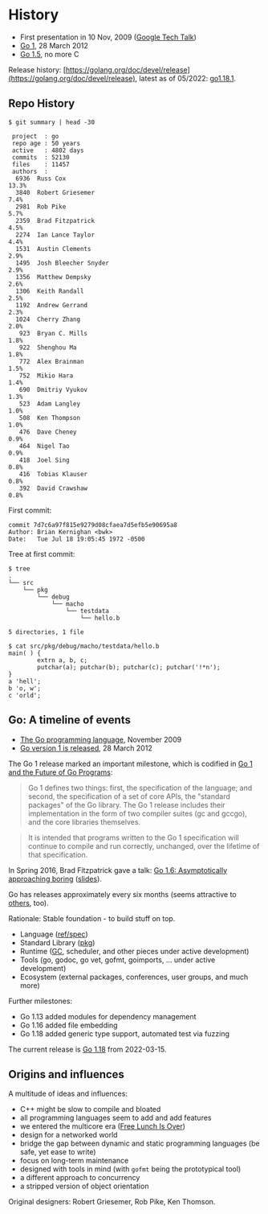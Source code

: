 # History

* First presentation in 10 Nov, 2009 ([Google Tech Talk](https://www.youtube.com/watch?v=rKnDgT73v8s))
* [Go 1](https://blog.golang.org/go1),  28 March 2012
* [Go 1.5](https://golang.org/doc/go1.5#c), no more C

Release history:
[https://golang.org/doc/devel/release](https://golang.org/doc/devel/release),
latest as of 05/2022: [go1.18.1](https://go.dev/doc/devel/release#go1.18).


## Repo History

```
$ git summary | head -30

 project  : go
 repo age : 50 years
 active   : 4802 days
 commits  : 52130
 files    : 11457
 authors  : 
  6936  Russ Cox                                                    13.3%
  3840  Robert Griesemer                                            7.4%
  2981  Rob Pike                                                    5.7%
  2359  Brad Fitzpatrick                                            4.5%
  2274  Ian Lance Taylor                                            4.4%
  1531  Austin Clements                                             2.9%
  1495  Josh Bleecher Snyder                                        2.9%
  1356  Matthew Dempsky                                             2.6%
  1306  Keith Randall                                               2.5%
  1192  Andrew Gerrand                                              2.3%
  1024  Cherry Zhang                                                2.0%
   923  Bryan C. Mills                                              1.8%
   922  Shenghou Ma                                                 1.8%
   772  Alex Brainman                                               1.5%
   752  Mikio Hara                                                  1.4%
   690  Dmitriy Vyukov                                              1.3%
   523  Adam Langley                                                1.0%
   508  Ken Thompson                                                1.0%
   476  Dave Cheney                                                 0.9%
   464  Nigel Tao                                                   0.9%
   418  Joel Sing                                                   0.8%
   416  Tobias Klauser                                              0.8%
   392  David Crawshaw                                              0.8%

```

First commit:

```
commit 7d7c6a97f815e9279d08cfaea7d5efb5e90695a8
Author: Brian Kernighan <bwk>
Date:   Tue Jul 18 19:05:45 1972 -0500
```

Tree at first commit:


```
$ tree
.
└── src
    └── pkg
        └── debug
            └── macho
                └── testdata
                    └── hello.b

5 directories, 1 file

$ cat src/pkg/debug/macho/testdata/hello.b
main( ) {
        extrn a, b, c;
        putchar(a); putchar(b); putchar(c); putchar('!*n');
}
a 'hell';
b 'o, w';
c 'orld';
```

## Go: A timeline of events

* [The Go programming language](https://www.youtube.com/watch?v=rKnDgT73v8s), November 2009
* [Go version 1 is released](https://blog.golang.org/go-version-1-is-released), 28 March 2012

The Go 1 release marked an important milestone, which is codified in [Go 1 and
the Future of Go Programs](https://golang.org/doc/go1compat):

> Go 1 defines two things: first, the specification of the language; and
> second, the specification of a set of core APIs, the "standard packages" of
> the Go library. The Go 1 release includes their implementation in the form
> of two compiler suites (gc and gccgo), and the core libraries themselves.

> It is intended that programs written to the Go 1 specification will continue
> to compile and run correctly, unchanged, over the lifetime of that
> specification.

In Spring 2016, Brad Fitzpatrick gave a talk: [Go 1.6: Asymptotically
approaching boring](https://www.youtube.com/watch?v=4Dr8FXs9aJM)
([slides](https://docs.google.com/presentation/d/1JsCKdK_AvDdn8EkummMNvpo7ntqteWQfynq9hFTCkhQ/view?slide=id.p)).

Go has releases approximately every six months (seems attractive to
[others](https://www.infoq.com/news/2017/09/Java6Month), too).

Rationale: Stable foundation - to build stuff on top.

* Language ([ref/spec](https://golang.org/ref/spec))
* Standard Library ([pkg](https://golang.org/pkg/))
* Runtime ([GC](https://www.youtube.com/watch?v=aiv1JOfMjm0), scheduler, and
  other pieces under active development)
* Tools (go, godoc, go vet, gofmt, goimports, ... under active development)
* Ecosystem (external packages, conferences, user groups, and much more)

Further milestones:

* Go 1.13 added modules for dependency management
* Go 1.16 added file embedding 
* Go 1.18 added generic type support, automated test via fuzzing

The current release is [Go 1.18](https://blog.golang.org/go1.18) from 2022-03-15.

## Origins and influences

A multitude of ideas and influences:

* C++ might be slow to compile and bloated
* all programming languages seem to add and add features
* we entered the multicore era ([Free Lunch Is Over](http://www.gotw.ca/publications/concurrency-ddj.htm))
* design for a networked world
* bridge the gap between dynamic and static programming languages (be safe, yet
  ease to write)
* focus on long-term maintenance
* designed with tools in mind (with `gofmt` being the prototypical tool)
* a different approach to concurrency
* a stripped version of object orientation

Original designers: Robert Griesemer, Rob Pike, Ken Thomson.
